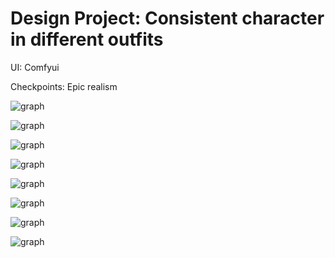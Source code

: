 # Design Project: Consistent character in different outfits

UI: Comfyui

Checkpoints: Epic realism

![graph](/images/ComfyUI_00372_.png)

![graph](/images/ComfyUI_00379_.png)

![graph](/images/ComfyUI_00380_.png)

![graph](/images/ComfyUI_00383_.png)

![graph](/images/ComfyUI_00385_.png)

![graph](/images/ComfyUI_00374_.png)

![graph](/images/ComfyUI_00373_.png)

![graph](/images/ComfyUI_00384_.png)

